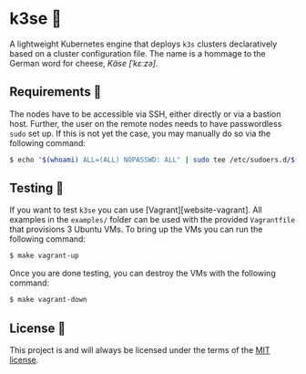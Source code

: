 # k3se 🧀

A lightweight Kubernetes engine that deploys `k3s` clusters declaratively based on a cluster configuration file. The name is a hommage to the German word for cheese, _Käse [ˈkɛːzə]_.

## Requirements 📝

The nodes have to be accessible via SSH, either directly or via a bastion host. Further, the user on the remote nodes needs to have passwordless `sudo` set up. If this is not yet the case, you may manually do so via the following command:

```bash
$ echo "$(whoami) ALL=(ALL) NOPASSWD: ALL" | sudo tee /etc/sudoers.d/$(whoami)
```

## Testing 🧪

If you want to test `k3se` you can use [Vagrant][website-vagrant]. All examples in the `examples/` folder can be used with the provided `Vagrantfile` that provisions 3 Ubuntu VMs. To bring up the VMs you can run the following command:

```bash
$ make vagrant-up
```

Once you are done testing, you can destroy the VMs with the following command:

```bash
$ make vagrant-down
```

## License 📄

This project is and will always be licensed under the terms of the [MIT license][file-license].

[file-license]: https://www.apache.org/licenses/LICENSE-2.0
